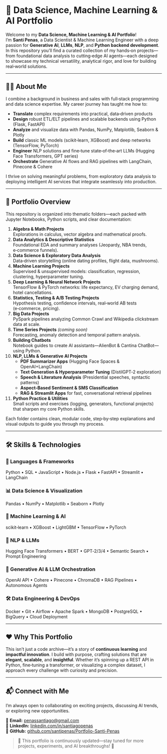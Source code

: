 # 🚀 Data Science, Machine Learning & AI Portfolio

Welcome to my **Data Science, Machine Learning & AI Portfolio**!  
I’m **Santi Penas**, a Data Scientist & Machine Learning Engineer with a deep passion for **Generative AI**, **LLMs**, **NLP**, and **Python backend development**. In this repository you’ll find a curated collection of my hands‑on projects—from foundational data analysis to cutting‑edge AI agents—each designed to showcase my technical versatility, analytical rigor, and love for building real‑world solutions.

---

## 🧑‍💻 About Me

I combine a background in business and sales with full‑stack programming and data science expertise. My career journey has taught me how to:
- **Translate** complex requirements into practical, data‑driven products  
- **Design** robust ETL/ELT pipelines and scalable backends using Python (Flask, FastAPI)  
- **Analyze** and visualize data with Pandas, NumPy, Matplotlib, Seaborn & Plotly  
- **Build** classic ML models (scikit‑learn, XGBoost) and deep networks (TensorFlow, PyTorch)  
- **Engineer** NLP solutions and fine‑tune state‑of‑the‑art LLMs (Hugging Face Transformers, GPT series)  
- **Orchestrate** Generative AI flows and RAG pipelines with LangChain, Pinecone & Cohere  

I thrive on solving meaningful problems, from exploratory data analysis to deploying intelligent AI services that integrate seamlessly into production.

---

## 📂 Portfolio Overview

This repository is organized into thematic folders—each packed with Jupyter Notebooks, Python scripts, and clear documentation:

1. **Algebra & Math Projects**  
   Explorations in calculus, vector algebra and mathematical proofs.  
2. **Data Analytics & Descriptive Statistics**  
   Foundational EDA and summary analyses (Jeopardy, NBA trends, e‑commerce funnels).  
3. **Data Science & Exploratory Data Analysis**  
   Data‑driven storytelling (online dating profiles, flight data, mushrooms).  
4. **Machine Learning Projects**  
   Supervised & unsupervised models: classification, regression, clustering, hyperparameter tuning.  
5. **Deep Learning & Neural Network Projects**  
   TensorFlow & PyTorch networks: life expectancy, EV charging demand, hotel cancellations.  
6. **Statistics, Testing & A/B Testing Projects**  
   Hypothesis testing, confidence intervals, real‑world AB tests (e‑commerce, pricing).  
7. **Big Data Projects**  
   PySpark pipelines analyzing Common Crawl and Wikipedia clickstream data at scale.  
8. **Time Series Projects** *(coming soon)*  
   Forecasting, anomaly detection and temporal pattern analysis.  
9. **Building Chatbots**  
   Notebook guides to create AI assistants—AlienBot & Cantina ChatBot—using Python.  
10. **NLP, LLMs & Generative AI Projects**  
    - **PDF Summarizer Apps** (Hugging Face Spaces & OpenAI+LangChain)  
    - **Text Generation & Hyperparameter Tuning** (DistilGPT‑2 exploration)  
    - **Speech & Literature Analysis** (Presidential speeches, syntactic patterns)  
    - **Aspect‑Based Sentiment & SMS Classification**  
    - **RAG & Streamlit Apps** for fast, conversational retrieval pipelines  
11. **Python Practice & Utilities**  
    Small scripts and exercises (logging, generators, functional projects) that sharpen my core Python skills.

Each folder contains clean, modular code, step‑by‑step explanations and visual outputs to guide you through my process.

---

## 🛠 Skills & Technologies

### 🔧 Languages & Frameworks  
Python • SQL • JavaScript • Node.js • Flask • FastAPI • Streamlit • LangChain

### 📊 Data Science & Visualization  
Pandas • NumPy • Matplotlib • Seaborn • Plotly

### 🤖 Machine Learning & AI  
scikit‑learn • XGBoost • LightGBM • TensorFlow • PyTorch

### 🧠 NLP & LLMs  
Hugging Face Transformers • BERT • GPT‑2/3/4 • Semantic Search • Prompt Engineering

### 🚀 Generative AI & LLM Orchestration  
OpenAI API • Cohere • Pinecone • ChromaDB • RAG Pipelines • Autonomous Agents

### 🛠 Data Engineering & DevOps  
Docker • Git • Airflow • Apache Spark • MongoDB • PostgreSQL • BigQuery • Cloud Deployment

---

## ❤️ Why This Portfolio

This isn’t just a code archive—it’s a story of **continuous learning** and **impactful innovation**. I build with purpose, crafting solutions that are **elegant**, **scalable**, and **insightful**. Whether it’s spinning up a REST API in Python, fine‑tuning a transformer, or visualizing a complex dataset, I approach every challenge with curiosity and precision.

---

## 📬 Connect with Me

I’m always open to collaborating on exciting projects, discussing AI trends, or exploring new opportunities.

📧 **Email:** penassantiago@gmail.com  
💼 **LinkedIn:** [linkedin.com/in/santiagopenas](https://www.linkedin.com/in/santiagopenas/)  
📁 **GitHub:** [github.com/santipenas/Portfolio-Santi-Penas](https://github.com/santipenas/Portfolio-Santi-Penas)

> 🔹 This portfolio is continuously updated—stay tuned for more projects, experiments, and AI breakthroughs! 🚀
